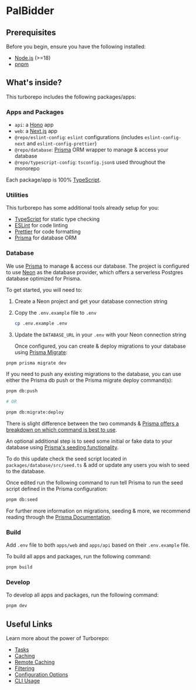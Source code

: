 # PalBidder

## Prerequisites

Before you begin, ensure you have the following installed:

- [Node.js](https://nodejs.org/en/download/) (>=18)
- [pnpm](https://pnpm.io/installation)

## What's inside?

This turborepo includes the following packages/apps:

### Apps and Packages

- `api`: a [Hono](https://hono.dev/) app
- `web`: a [Next.js](https://nextjs.org/) app
- `@repo/eslint-config`: `eslint` configurations (includes `eslint-config-next` and `eslint-config-prettier`)
- `@repo/database`: [Prisma](https://prisma.io/) ORM wrapper to manage & access your database
- `@repo/typescript-config`: `tsconfig.json`s used throughout the monorepo

Each package/app is 100% [TypeScript](https://www.typescriptlang.org/).

### Utilities

This turborepo has some additional tools already setup for you:

- [TypeScript](https://www.typescriptlang.org/) for static type checking
- [ESLint](https://eslint.org/) for code linting
- [Prettier](https://prettier.io) for code formatting
- [Prisma](https://prisma.io/) for database ORM

### Database

We use [Prisma](https://prisma.io/) to manage & access our database. The project is configured to use [Neon](https://neon.tech/) as the database provider, which offers a serverless Postgres database optimized for Prisma.

To get started, you will need to:

1. Create a Neon project and get your database connection string
2. Copy the `.env.example` file to `.env`

   ```bash
   cp .env.example .env
   ```

3. Update the `DATABASE_URL` in your `.env` with your Neon connection string

   Once configured, you can create & deploy migrations to your database using [Prisma Migrate](https://www.prisma.io/migrate):

```bash
pnpm prisma migrate dev
```

If you need to push any existing migrations to the database, you can use either the Prisma db push or the Prisma migrate deploy command(s):

```bash
pnpm db:push

# OR

pnpm db:migrate:deploy
```

There is slight difference between the two commands & [Prisma offers a breakdown on which command is best to use](https://www.prisma.io/docs/concepts/components/prisma-migrate/db-push#choosing-db-push-or-prisma-migrate).

An optional additional step is to seed some initial or fake data to your database using [Prisma's seeding functionality](https://www.prisma.io/docs/guides/database/seed-database).

To do this update check the seed script located in `packages/database/src/seed.ts` & add or update any users you wish to seed to the database.

Once edited run the following command to run tell Prisma to run the seed script defined in the Prisma configuration:

```bash
pnpm db:seed
```

For further more information on migrations, seeding & more, we recommend reading through the [Prisma Documentation](https://www.prisma.io/docs/).

### Build

Add `.env` file to both `apps/web` and `apps/api` based on their `.env.example` file.

To build all apps and packages, run the following command:

```bash
pnpm build
```

### Develop

To develop all apps and packages, run the following command:

```bash
pnpm dev
```

## Useful Links

Learn more about the power of Turborepo:

- [Tasks](https://turbo.build/repo/docs/core-concepts/monorepos/running-tasks)
- [Caching](https://turbo.build/repo/docs/core-concepts/caching)
- [Remote Caching](https://turbo.build/repo/docs/core-concepts/remote-caching)
- [Filtering](https://turbo.build/repo/docs/core-concepts/monorepos/filtering)
- [Configuration Options](https://turbo.build/repo/docs/reference/configuration)
- [CLI Usage](https://turbo.build/repo/docs/reference/command-line-reference)
